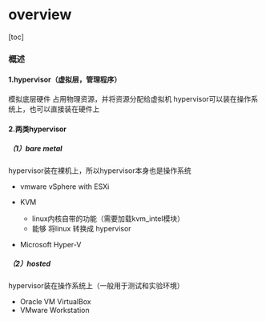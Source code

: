 # overview

[toc]

### 概述

#### 1.hypervisor（虚拟层，管理程序）
模拟底层硬件
占用物理资源，并将资源分配给虚拟机
hypervisor可以装在操作系统上，也可以直接装在硬件上

#### 2.两类hypervisor
##### （1）bare metal
hypervisor装在裸机上，所以hypervisor本身也是操作系统

* vmware vSphere with ESXi

* KVM
  * linux内核自带的功能（需要加载kvm_intel模块）
  * 能够 将linux 转换成 hypervisor

* Microsoft Hyper-V

##### （2）hosted
hypervisor装在操作系统上（一般用于测试和实验环境）

* Oracle VM VirtualBox
* VMware Workstation

